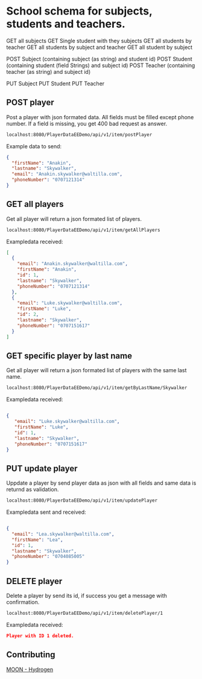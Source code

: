 # School schema for subjects, students and teachers.

GET all subjects
GET Single student with they subjects
GET all students by teacher
GET all students by subject and teacher
GET all student by subject

POST Subject (containing subject (as string) and student id)
POST Student (containing student (field Strings) and subject id)
POST Teacher (containing teacher (as string) and subject id)

PUT Subject
PUT Student
PUT Teacher




## POST player

Post a player with json formated data. 
All fields must be filled except phone number. If a field is missing, you get 400 bad request as answer.

```html
localhost:8080/PlayerDataEEDemo/api/v1/item/postPlayer
```
Example data to send:
```json
{
  "firstName": "Anakin",
  "lastname": "Skywalker",
  "email": "Anakin.skywalker@waltilla.com",
  "phoneNumber": "0707121314"
}
```


## GET all players

Get all player will return a json formated list of players.

```html
localhost:8080/PlayerDataEEDemo/api/v1/item/getAllPlayers
```
Exampledata received:
```json
[
  {
    "email": "Anakin.skywalker@waltilla.com",
    "firstName": "Anakin",
    "id": 1,
    "lastname": "Skywalker",
    "phoneNumber": "0707121314"
  },
  {
    "email": "Luke.skywalker@waltilla.com",
    "firstName": "Luke",
    "id": 2,
    "lastname": "Skywalker",
    "phoneNumber": "0707151617"
  }
]
```


## GET specific player by last name

Get all player will return a json formated list of players with the same last name.

```html
localhost:8080/PlayerDataEEDemo/api/v1/item/getByLastName/Skywalker
```
Exampledata received:

```json

{
   "email": "Luke.skywalker@waltilla.com",
   "firstName": "Luke",
   "id": 1,
   "lastname": "Skywalker",
   "phoneNumber": "0707151617"
}

```

## PUT update player

Uppdate a player by send player data as json with all fields and same data is returnd as validation.

```html
localhost:8080/PlayerDataEEDemo/api/v1/item/updatePlayer
```
Exampledata sent and received:

```json

{
  "email": "Lea.skywalker@waltilla.com",
  "firstName": "Lea",
  "id": 1,
  "lastname": "Skywalker",
  "phoneNumber": "0704085005"
}

```

## DELETE player

Delete a player by send its id, if success you get a message with confirmation.

```html
localhost:8080/PlayerDataEEDemo/api/v1/item/deletePlayer/1
```
Exampledata received:

```json
Player with ID 1 deleted.
```

## Contributing

[MOON - Hydrogen](https://www.youtube.com/watch?v=SNE2oCZH_4k)

